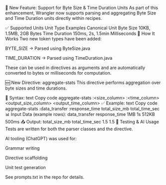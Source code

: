 🚀 New Feature: Support for Byte Size & Time Duration Units
As part of this enhancement, Wrangler now supports parsing and aggregating Byte Size and Time Duration units directly within recipes.

✅ Supported Units
Unit Type	Examples	Canonical Unit
Byte Size	10KB, 1.5MB, 2GB	Bytes
Time Duration	150ms, 2s, 1.5min	Milliseconds
🧠 How It Works
Two new token types have been added:

BYTE_SIZE → Parsed using ByteSize.java

TIME_DURATION → Parsed using TimeDuration.java

These can be used in directives as arguments and are automatically converted to bytes or milliseconds for computation.

🆕 New Directive: aggregate-stats
This directive performs aggregation over byte sizes and time durations.

🔧 Syntax:
text
Copy code
aggregate-stats :<size_column> :<time_column> <output_size_column> <output_time_column>
✅ Example:
text
Copy code
aggregate-stats :data_transfer :response_time total_size_mb total_time_sec
📊 Input Data (example rows):
data_transfer	response_time
1MB	1s
512KB	500ms
📤 Output:
total_size_mb	total_time_sec
1.5	1.5
🧪 Testing & AI Usage
Tests are written for both the parser classes and the directive.

AI tooling (ChatGPT) was used for:

Grammar writing

Directive scaffolding

Unit test generation

See prompts.txt in the repo for details.